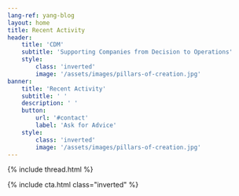 ```yaml
---
lang-ref: yang-blog
layout: home
title: Recent Activity
header:
    title: 'CDM'
    subtitle: 'Supporting Companies from Decision to Operations'
    style:
        class: 'inverted'
        image: '/assets/images/pillars-of-creation.jpg'
banner:
    title: 'Recent Activity'
    subtitle: ' '
    description: ' '
    button:
        url: '#contact'
        label: 'Ask for Advice'
    style:
        class: 'inverted'
        image: '/assets/images/pillars-of-creation.jpg'
---
```

{% include thread.html %}

{% include cta.html class="inverted" %}
